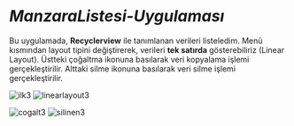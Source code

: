 # ***ManzaraListesi-Uygulaması***


Bu uygulamada, **Recyclerview** ile tanımlanan verileri listeledim. Menü kısmından layout tipini değiştirerek, verileri **tek satırda** gösterebiliriz (Linear Layout). Üstteki çoğaltma ikonuna basılarak veri kopyalama işlemi gerçekleştirilir. Alttaki silme ikonuna basılarak veri silme işlemi gerçekleştirilir.

![ilk3](https://user-images.githubusercontent.com/35347062/72670790-ec098e80-3a52-11ea-91e4-750864034301.jpeg)   ![linearlayout3](https://user-images.githubusercontent.com/35347062/72670789-eb70f800-3a52-11ea-801b-d83fd6c17a0e.jpeg)



 



 

![cogalt3](https://user-images.githubusercontent.com/35347062/72670791-ec098e80-3a52-11ea-8c2a-67832228764c.jpeg)  ![silinen3](https://user-images.githubusercontent.com/35347062/72670788-eb70f800-3a52-11ea-9c07-ee9558e116d6.jpeg)


 



 

